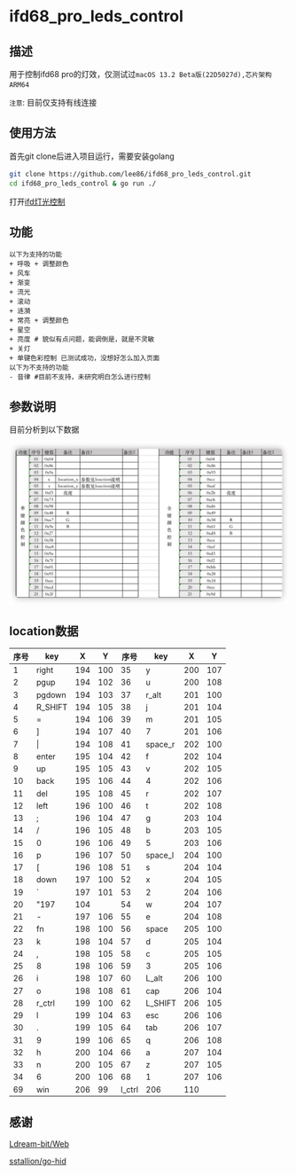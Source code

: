 # ifd68_pro_leds_control

## 描述

用于控制ifd68 pro的灯效，仅测试过`macOS 13.2 Beta版(22D5027d),芯片架构ARM64`

`注意`: 目前仅支持有线连接

## 使用方法

首先git clone后进入项目运行，需要安装golang
```bash
git clone https://github.com/lee86/ifd68_pro_leds_control.git
cd ifd68_pro_leds_control & go run ./
```
打开[ifd灯光控制](http://127.0.0.1:8000/)

## 功能

```git
以下为支持的功能
+ 呼吸 + 调整颜色
+ 风车
+ 渐变
+ 流光
+ 滚动
+ 涟漪
+ 常亮 + 调整颜色
+ 星空
+ 亮度 # 貌似有点问题，能调倒是，就是不灵敏
+ 关灯
+ 单键色彩控制 已测试成功，没想好怎么加入页面
以下为不支持的功能
- 音律 #目前不支持，未研究明白怎么进行控制
```

## 参数说明

目前分析到以下数据

![ifd68_pro_key_location](./static/img/ifd68_pro_key_location.png)

## location数据

|序号| key | X | Y |序号| key | X | Y |
|---|---|---|---|---|---|---|---|
|1|right|194|100|35|y|200|107|
|2|pgup|194|102|36|u|200|108|
|3|pgdown|194|103|37|r_alt|201|100|
|4|R_SHIFT|194|105|38|j|201|104|
|5|=|194|106|39|m|201|105|
|6|]|194|107|40|7|201|106|
|7|\||194|108|41|space_r|202|100|
|8|enter|195|104|42|f|202|104|
|9|up|195|105|43|v|202|105|
|10|back|195|106|44|4|202|106|
|11|del|195|108|45|r|202|107|
|12|left|196|100|46|t|202|108|
|13|;|196|104|47|g|203|104|
|14|/|196|105|48|b|203|105|
|15|0|196|106|49|5|203|106|
|16|p|196|107|50|space_l|204|100|
|17|[|196|108|51|s|204|104|
|18|down|197|100|52|x|204|105|
|19|`|197|101|53|2|204|106|
|20|\"197|104||54|w|204|107|
|21|-|197|106|55|e|204|108|
|22|fn|198|100|56|space|205|100|
|23|k|198|104|57|d|205|104|
|24|,|198|105|58|c|205|105|
|25|8|198|106|59|3|205|106|
|26|i|198|107|60|L_alt|206|100|
|27|o|198|108|61|cap|206|104|
|28|r_ctrl|199|100|62|L_SHIFT|206|105|
|29|l|199|104|63|esc|206|106|
|30|.|199|105|64|tab|206|107|
|31|9|199|106|65|q|206|108|
|32|h|200|104|66|a|207|104|
|33|n|200|105|67|z|207|105|
|34|6|200|106|68|1|207|106|
|69|win|206|99|l_ctrl|206|110|

## 感谢

[Ldream-bit/Web](https://github.com/Ldream-bit/Web)

[sstallion/go-hid](https://github.com/sstallion/go-hid)

